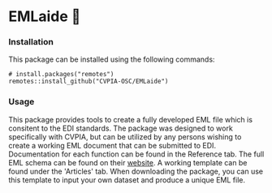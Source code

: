 # EMLaide 🍋

### Installation
This package can be installed using the following commands: 
```{r}
# install.packages("remotes")
remotes::install_github("CVPIA-OSC/EMLaide")
```

### Usage 
This package provides tools to create a fully developed EML file which is consitent
to the EDI standards. The package was designed to work specifically with CVPIA,
but can be utilized by any persons wishing to create a working EML document that can
be submitted to EDI. Documentation for each function can be found in the Reference tab.
The full EML schema can be found on their [website](https://eml.ecoinformatics.org/schema/index.html).
A working template can be found under the 'Articles' tab. When downloading the package,
you can use this template to input your own dataset and produce a unique EML file. 
